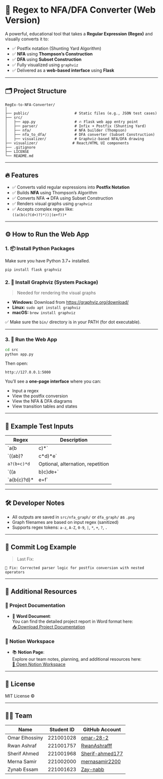 # 🎯 Regex to NFA/DFA Converter (Web Version)

A powerful, educational tool that takes a **Regular Expression (Regex)** and visually converts it to:

- ✅ Postfix notation (Shunting Yard Algorithm)
- ✅ **NFA** using **Thompson’s Construction**
- ✅ **DFA** using **Subset Construction**
- ✅ Fully visualized using `graphviz`
- ✅ Delivered as a **web-based interface** using **Flask**

---

## 🗂 Project Structure

```
RegEx-to-NFA-Converter/
│
├── public/                     # Static files (e.g., JSON test cases)
├── src/
│   ├── app.py                  # 🔥 Flask web app entry point
│   ├── parser/                 # Infix ➜ Postfix (Shunting Yard)
│   ├── nfa/                    # NFA builder (Thompson)
│   ├── nfa_to_dfa/             # DFA converter (Subset Construction)
│   ├── visualizer/             # Graphviz-based NFA/DFA drawing
├── visualizer/                # React/HTML UI components
├── .gitignore
├── LICENSE
└── README.md
```

---

## 🔥 Features

- ✅ Converts valid regular expressions into **Postfix Notation**
- ✅ Builds **NFA** using Thompson’s Algorithm
- ✅ Converts NFA ➜ DFA using Subset Construction
- ✅ Renders visual graphs using `graphviz`
- ✅ Accepts complex regex like:  
  `((a(b(c?(d+)?)*))|(e+f))*`

---

## ⚙ How to Run the Web App

### 1. 📦 Install Python Packages

Make sure you have Python 3.7+ installed.

```bash
pip install flask graphviz
```

### 2. 🧱 Install Graphviz (System Package)

> Needed for rendering the visual graphs

- **Windows:** Download from https://graphviz.org/download/
- **Linux:** `sudo apt install graphviz`
- **macOS:** `brew install graphviz`

✅ Make sure the `bin/` directory is in your PATH (for dot executable).

---

### 3. 🚀 Run the Web App

```bash
cd src
python app.py
```

Then open:

```
http://127.0.0.1:5000
```

You’ll see a **one-page interface** where you can:
- Input a regex
- View the postfix conversion
- View the NFA & DFA diagrams
- View transition tables and states

---

## 🧪 Example Test Inputs

| Regex | Description |
|-------|-------------|
| `a(b|c)*` | Basic Kleene star + union |
| `((ab)?|c*d)*e` | Complex nested expression |
| `a?(b+c)*d` | Optional, alternation, repetition |
| `((a|b)c)*d*e+` | Deep group nesting |
| `a(b(c)?d)*|e+f` | Grouped optional & concatenation |

---

## 🛠 Developer Notes

- All outputs are saved in `src/nfa_graph/` or `dfa_graph/` as `.png`
- Graph filenames are based on input regex (sanitized)
- Supports regex tokens: `a-z`, `A-Z`, `0-9`, `|`, `*`, `+`, `?`, `.`

---

## 📝 Commit Log Example

> Last Fix:  
```
🔧 Fix: Corrected parser logic for postfix conversion with nested operators
```
---
## 🧾 Additional Resources

### 📘 Project Documentation

- 📄 **Word Document**:  
  You can find the detailed project report in Word format here:  
  [📥 Download Project Documentation](https://drive.google.com/file/d/1YFYTQ-ijZTn2CsaCHm9onI1UBd0JiZT0/view?usp=sharing) 
 
### 📓 Notion Workspace

- 📚 **Notion Page**:  
  Explore our team notes, planning, and additional resources here:  
  [🔗 Open Notion Workspace](https://furtive-dietician-ff7.notion.site/REGEX-TO-NFA-Converter-1c81adc35e658074ba47c8100a938a9e)

---

## 📜 License

MIT License ©

---

## 👨‍💻 Team

| Name            | Student ID  | GitHub Account |
|------------------|-------------|----------------|
| Omar Elhossiny   | 221001028   | [omar-28-2](https://github.com/omar-28-2)  
| Rwan Ashraf      | 221001757   | [RwanAshrafff](https://github.com/RwanAshrafff)  
| Sherif Ahmed     | 221001968   | [Sherif-ahmed177](https://github.com/Sherif-ahmed177)  
| Merna Samir      | 221002000   | [mernasamir2200](https://github.com/mernasamir2200)  
| Zynab Essam      | 221001623   | [Zay-nabb](https://github.com/Zay-nabb)  
